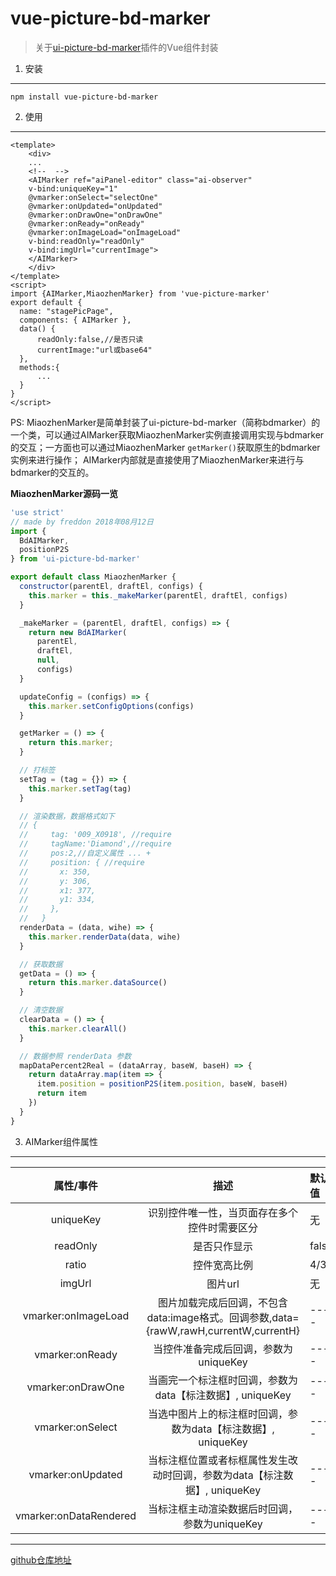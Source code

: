 # vue-picture-bd-marker

> 关于[ui-picture-bd-marker](https://www.npmjs.com/package/ui-picture-bd-marker)插件的Vue组件封装

1. 安装
---
```
npm install vue-picture-bd-marker
```

2. 使用
---

```
<template>
    <div>
    ...
    <!--  -->
    <AIMarker ref="aiPanel-editor" class="ai-observer" 
    v-bind:uniqueKey="1" 
    @vmarker:onSelect="selectOne" 
    @vmarker:onUpdated="onUpdated" 
    @vmarker:onDrawOne="onDrawOne"
    @vmarker:onReady="onReady" 
    @vmarker:onImageLoad="onImageLoad" 
    v-bind:readOnly="readOnly" 
    v-bind:imgUrl="currentImage">
    </AIMarker>
    </div>
</template>
<script>
import {AIMarker,MiaozhenMarker} from 'vue-picture-marker'
export default {
  name: "stagePicPage",
  components: { AIMarker },
  data() {
      readOnly:false,//是否只读
      currentImage:"url或base64"
  },
  methods:{
      ...
  }
}
</script>

```


PS: MiaozhenMarker是简单封装了ui-picture-bd-marker（简称bdmarker）的一个类，可以通过AIMarker获取MiaozhenMarker实例直接调用实现与bdmarker的交互；一方面也可以通过MiaozhenMarker `getMarker()`获取原生的bdmarker实例来进行操作；
AIMarker内部就是直接使用了MiaozhenMarker来进行与bdmarker的交互的。


**MiaozhenMarker源码一览**


```js
'use strict'
// made by freddon 2018年08月12日
import {
  BdAIMarker,
  positionP2S
} from 'ui-picture-bd-marker'

export default class MiaozhenMarker {
  constructor(parentEl, draftEl, configs) {
    this.marker = this._makeMarker(parentEl, draftEl, configs)
  }

  _makeMarker = (parentEl, draftEl, configs) => {
    return new BdAIMarker(
      parentEl,
      draftEl,
      null,
      configs)
  }

  updateConfig = (configs) => {
    this.marker.setConfigOptions(configs)
  }

  getMarker = () => {
    return this.marker;
  }

  // 打标签
  setTag = (tag = {}) => {
    this.marker.setTag(tag)
  }

  // 渲染数据，数据格式如下
  // {
  //     tag: '009_X0918', //require
  //     tagName:'Diamond',//require
  //     pos:2,//自定义属性 ... +
  //     position: { //require
  //       x: 350,
  //       y: 306,
  //       x1: 377,
  //       y1: 334,
  //     },
  //   }
  renderData = (data, wihe) => {
    this.marker.renderData(data, wihe)
  }

  // 获取数据
  getData = () => {
    return this.marker.dataSource()
  }

  // 清空数据
  clearData = () => {
    this.marker.clearAll()
  }

  // 数据参照 renderData 参数
  mapDataPercent2Real = (dataArray, baseW, baseH) => {
    return dataArray.map(item => {
      item.position = positionP2S(item.position, baseW, baseH)
      return item
    })
  }
}
```

3. AIMarker组件属性
---
|属性/事件|描述|默认值|
|:---:|:---:|:--| 
|uniqueKey|识别控件唯一性，当页面存在多个控件时需要区分| 无|
|readOnly|是否只作显示|false|
|ratio|控件宽高比例|4/3|
|imgUrl|图片url|无|
|vmarker:onImageLoad|图片加载完成后回调，不包含data:image格式。回调参数,data={rawW,rawH,currentW,currentH}|----|
|vmarker:onReady|当控件准备完成后回调，参数为uniqueKey|----|
|vmarker:onDrawOne|当画完一个标注框时回调，参数为data【标注数据】, uniqueKey|----|
|vmarker:onSelect|当选中图片上的标注框时回调，参数为data【标注数据】, uniqueKey|----|
|vmarker:onUpdated|当标注框位置或者标框属性发生改动时回调，参数为data【标注数据】, uniqueKey|----|
|vmarker:onDataRendered|当标注框主动渲染数据后时回调，参数为uniqueKey|----|

----


[github仓库地址](https://github.com/FRED5DON/vue-ui-picture-bd-marker)
